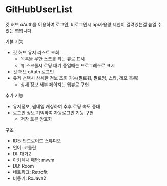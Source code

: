 # GitHubUserList

깃 허브 oAuth를 이용하여 로그인, 비로그인시 api사용량 제한이 걸려있는걸 높일 수 있는 앱입니다.

기본 기능
 - 깃 허브 유저 리스트 조회
 	- 목록을 무한 스크롤 되는 뷰로 표시
 	- 뷰 스크롤시 로딩 대기 중일때는 프로그레스로 표시
 - 깃 허브 oAuth 로그인
 - 유저 선택시 상세한 정보 조회 가능(팔로워, 팔로잉, 스타, 레포 목록)
 	- 상세 정보 세부 페이지는 웹뷰로 구현

추가 기능
 - 유저정보, 썸네일 캐싱하여 추후 로딩 속도 증대
 - 로그인 정보 기억하여 자동로그인 기능 구현
 	- 저장 토큰 암호화

구조
- IDE: 안드로이드 스튜디오
- 언어: 코틀린
- DI: 대거2
- 아키텍처 패턴: mvvm
- DB: Room
- 네트워크: Retrofit
- 비동기: RxJava2

